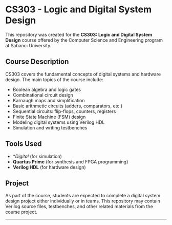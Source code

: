 # CS303 - Logic and Digital System Design

This repository was created for the **CS303: Logic and Digital System Design** course offered by the Computer Science and Engineering program at Sabancı University.

## Course Description

CS303 covers the fundamental concepts of digital systems and hardware design. The main topics of the course include:

- Boolean algebra and logic gates  
- Combinational circuit design  
- Karnaugh maps and simplification  
- Basic arithmetic circuits (adders, comparators, etc.)  
- Sequential circuits: flip-flops, counters, registers  
- Finite State Machine (FSM) design  
- Modeling digital systems using Verilog HDL  
- Simulation and writing testbenches

## Tools Used

- **Digital* (for simulation)  
- **Quartus Prime** (for synthesis and FPGA programming)  
- **Verilog HDL** (for hardware design)

## Project

As part of the course, students are expected to complete a digital system design project either individually or in teams. This repository may contain Verilog source files, testbenches, and other related materials from the course project.

---

